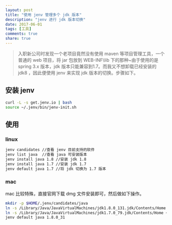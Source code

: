 ```yaml
---
layout: post
title: "使用 jenv 管理多个 jdk 版本"
description: "jenv 进行 jdk 版本切换"
date: 2017-06-01
tags: [工具]
comments: true
share: true
---
```

> 入职新公司时发现一个老项目竟然没有使用 maven 等项目管理工具，一个普通的 web 项目，将 jar 包放到 WEB-INF\lib 下的那种~由于使用的是 spring 3.x 版本，jdk 版本只能兼容到1.7。而我又不想卸载已经安装的 jdk8 ，因此便使用 jenv 来实现 jdk 版本的切换。步骤如下。  

## 安装 jenv
```bash
curl -L -s get.jenv.io | bash
source ~/.jenv/bin/jenv-init.sh 
```

## 使用

### linux

```bash
jenv candidates //查看 jenv 目前支持的软件
jenv list java  //查看 java 可安装版本
jenv install java 1.8 //安装 jdk 1.8
jenv install java 1.7 //安装 jdk 1.7
jenv default java 1.7 //将 jdk 切换为 1.7 版本
```

### mac

mac 比较特殊，直接官网下载 dmg 文件安装即可，然后做如下操作。
```bash
mkdir -p $HOME/.jenv/candidates/java
ln -s /Library/Java/JavaVirtualMachines/jdk1.8.0_131.jdk/Contents/Home $HOME/.jenv/candidates/java/1.8.0_131
ln -s /Library/Java/JavaVirtualMachines/jdk1.7.0_79.jdk/Contents/Home ~/.jenv/candidates/java/1.7.0_79
jenv default java 1.8.0_31
```

